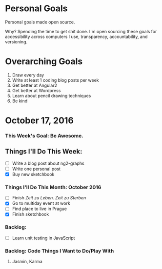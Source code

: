 Personal Goals
==============

Personal goals made open source.

Why? Spending the time to get shit done. I'm open sourcing these goals for accessibility across computers I use, transparency, accountability, and versioning.

# Overarching Goals
1. Draw every day
2. Write at least 1 coding blog posts per week
3. Get better at Angular2
4. Get better at Wordpress
5. Learn about pencil drawing techniques
6. Be kind

# October 17, 2016

### This Week's Goal: Be Awesome.

## Things I'll Do This Week:
- [ ] Write a blog post about ng2-graphs
- [ ] Write one personal post
- [x] Buy new sketchbook

### Things I'll Do This Month: October 2016
- [ ] Finish *Zeit zu Leben. Zeit zu Sterben*
- [x] Go to multiday event at work
- [ ] Find place to live in Prague
- [x] Finish sketchbook

### Backlog:
- [ ] Learn unit testing in JavaScript

### Backlog: Code Things I Want to Do/Play With
1. Jasmin, Karma
